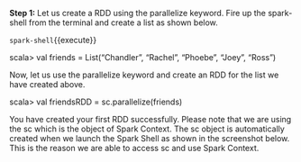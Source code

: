 **Step 1:** Let us create a RDD using the parallelize keyword. Fire up the spark-shell from the terminal and create a list as shown below.

`spark-shell`{{execute}}

scala> val friends = List(“Chandler”, “Rachel”, “Phoebe”, “Joey”, “Ross”)

Now, let us use the parallelize keyword and create an RDD for the list we have created above.

scala> val friendsRDD = sc.parallelize(friends) 

 

You have created your first RDD successfully. Please note that we are using the sc which is the object of Spark Context. The sc object is automatically created when we launch the Spark Shell as shown in the screenshot below. This is the reason we are able to access sc and use Spark Context.
